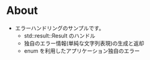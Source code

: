# About

* エラーハンドリングのサンプルです。
    * std::result::Result のハンドル
    * 独自のエラー情報(単純な文字列表現)の生成と返却
    * enum を利用したアプリケーション独自のエラー


